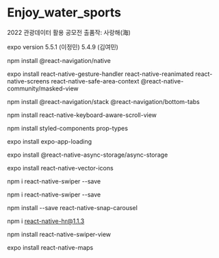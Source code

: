 # Enjoy_water_sports

2022 관광데이터 활용 공모전 출품작: 사랑해(海)

expo version
5.5.1 (이정민)
5.4.9 (김여민)


npm install @react-navigation/native

expo install react-native-gesture-handler react-native-reanimated react-native-screens react-native-safe-area-context @react-native-community/masked-view

npm install @react-navigation/stack @react-navigation/bottom-tabs

npm install react-native-keyboard-aware-scroll-view

npm install styled-components prop-types

expo install expo-app-loading

expo install @react-native-async-storage/async-storage

expo install react-native-vector-icons

npm i react-native-swiper --save

npm i react-native-swiper --save

npm install --save react-native-snap-carousel

npm i react-native-hr@1.1.3

npm install react-native-swiper-view

expo install react-native-maps
